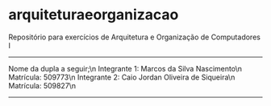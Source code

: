 # arquiteturaeorganizacao
Repositório para exercícios de Arquitetura e Organização de Computadores I
______________________________________________
Nome da dupla a seguir;\n
Integrante 1: Marcos da Silva Nascimento\n
Matrícula: 509773\n
Integrante 2: Caio Jordan Oliveira de Siqueira\n
Matrícula: 509827\n
______________________________________________
